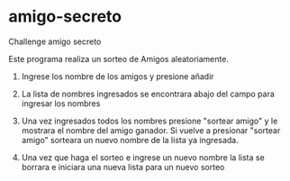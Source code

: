 # amigo-secreto
Challenge amigo secreto

Este programa realiza un sorteo de Amigos aleatoriamente.

1. Ingrese los nombre de los amigos y presione añadir

2. La lista de nombres ingresados se encontrara abajo del campo para ingresar los nombres

3. Una vez ingresados todos los nombres presione "sortear amigo" y le mostrara el nombre del amigo ganador. Si vuelve a presionar "sortear amigo"
    sorteara un nuevo nombre de la lista ya ingresada.

4. Una vez que haga el sorteo e ingrese un nuevo nombre la lista se borrara e iniciara una nueva lista para un nuevo sorteo